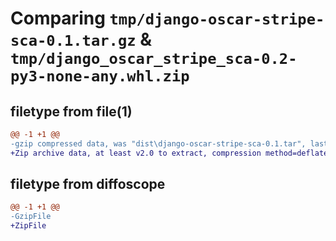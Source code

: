 # Comparing `tmp/django-oscar-stripe-sca-0.1.tar.gz` & `tmp/django_oscar_stripe_sca-0.2-py3-none-any.whl.zip`

## filetype from file(1)

```diff
@@ -1 +1 @@
-gzip compressed data, was "dist\django-oscar-stripe-sca-0.1.tar", last modified: Tue Apr  7 12:39:49 2020, max compression
+Zip archive data, at least v2.0 to extract, compression method=deflate
```

## filetype from diffoscope

```diff
@@ -1 +1 @@
-GzipFile
+ZipFile
```

